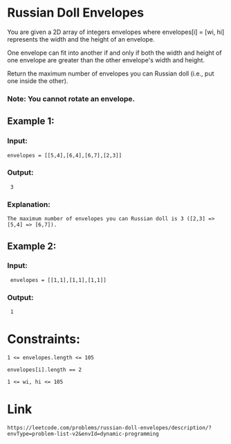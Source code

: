 # Russian Doll Envelopes

You are given a 2D array of integers envelopes where envelopes[i] = [wi, hi] represents the width and the height of an envelope.

One envelope can fit into another if and only if both the width and height of one envelope are greater than the other envelope's width and height.

Return the maximum number of envelopes you can Russian doll (i.e., put one inside the other).

### Note: You cannot rotate an envelope.

## Example 1:

### Input: 
    envelopes = [[5,4],[6,4],[6,7],[2,3]]

### Output:
     3

### Explanation: 
    The maximum number of envelopes you can Russian doll is 3 ([2,3] => [5,4] => [6,7]).

## Example 2:

### Input:
     envelopes = [[1,1],[1,1],[1,1]]

### Output:
     1
 

# Constraints:

    1 <= envelopes.length <= 105
    
    envelopes[i].length == 2
    
    1 <= wi, hi <= 105

# Link
    https://leetcode.com/problems/russian-doll-envelopes/description/?envType=problem-list-v2&envId=dynamic-programming